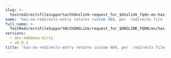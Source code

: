 ```yaml
---
slug: >-
  testredirectsfilesupportwithdnslink-request_for_$dnslink_fqdn-en-has-no-redirects-entry_returns_custom_404,_per__redirects_file_(http_proxy)
name: 'has-no-redirects-entry returns custom 404, per  redirects file (HTTP proxy)'
full_name: >-
  TestRedirectsFileSupportWithDNSLink/request_for_$DNSLINK_FQDN/en/has-no-redirects-entry_returns_custom_404,_per__redirects_file_(HTTP_proxy)
versions:
  - dev-44b0eaa-dirty
  - v0.0.2
title: 'has-no-redirects-entry returns custom 404, per  redirects file (HTTP proxy)'
---
```


